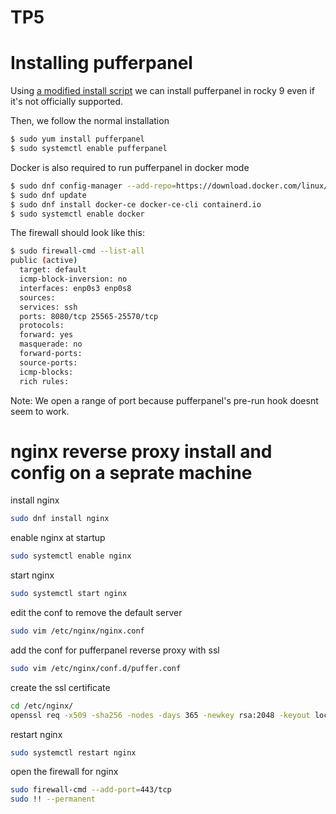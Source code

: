 # TP5

# Installing pufferpanel

Using [a modified install script](./script.rpm.sh) we can install pufferpanel in rocky 9 even if it's not officially supported.

Then, we follow the normal installation

```sh
$ sudo yum install pufferpanel
$ sudo systemctl enable pufferpanel
```

Docker is also required to run pufferpanel in docker mode

```sh
$ sudo dnf config-manager --add-repo=https://download.docker.com/linux/centos/docker-ce.repo
$ sudo dnf update
$ sudo dnf install docker-ce docker-ce-cli containerd.io
$ sudo systemctl enable docker
```


The firewall should look like this:
```sh
$ sudo firewall-cmd --list-all
public (active)
  target: default
  icmp-block-inversion: no
  interfaces: enp0s3 enp0s8
  sources: 
  services: ssh
  ports: 8080/tcp 25565-25570/tcp
  protocols: 
  forward: yes
  masquerade: no
  forward-ports: 
  source-ports: 
  icmp-blocks: 
  rich rules: 
```

Note: We open a range of port because pufferpanel's pre-run hook doesnt seem to work.

# nginx reverse proxy install and config on a seprate machine

install nginx

```bash
sudo dnf install nginx
```

enable nginx at startup

```bash
sudo systemctl enable nginx
```

start nginx

```bash
sudo systemctl start nginx
```

edit the conf to remove the default server

```bash
sudo vim /etc/nginx/nginx.conf
```

add the conf for pufferpanel reverse proxy with ssl

```bash
sudo vim /etc/nginx/conf.d/puffer.conf
```

create the ssl certificate

```bash
cd /etc/nginx/
openssl req -x509 -sha256 -nodes -days 365 -newkey rsa:2048 -keyout localhost.key -out localhost.crt
```

restart nginx

```bash
sudo systemctl restart nginx
```

open the firewall for nginx

```bash
sudo firewall-cmd --add-port=443/tcp
sudo !! --permanent
```